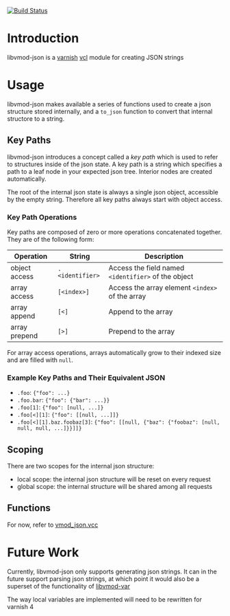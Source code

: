 [![Build Status](https://travis-ci.org/academia-edu/libvmod-json.png?branch=master)](https://travis-ci.org/academia-edu/libvmod-json)

# Introduction

libvmod-json is a [varnish][varnish] [vcl][vcl] module for creating JSON strings

# Usage

libvmod-json makes available a series of functions used to create a json
structure stored internally, and a `to_json` function to convert that internal
structore to a string.

## Key Paths

libvmod-json introduces a concept called a _key path_ which is used to refer to
structures inside of the json state. A key path is a string which specifies a
path to a leaf node in your expected json tree. Interior nodes are created
automatically.

The root of the internal json state is always a single json object, accessible
by the empty string. Therefore all key paths always start with object access.

### Key Path Operations

Key paths are composed of zero or more operations concatenated together. They
are of the following form:

| Operation     | String          | Description                                         |
| ------------- | --------------- | --------------------------------------------------- |
| object access | `.<identifier>` | Access the field named `<identifier>` of the object |
| array access  | `[<index>]`     | Access the array element `<index>` of the array     |
| array append  | `[<]`           | Append to the array                                 |
| array prepend | `[>]`           | Prepend to the array                                |

For array access operations, arrays automatically grow to their indexed size and
are filled with `null`.

### Example Key Paths and Their Equivalent JSON

* `.foo`: `{"foo": ...}`
* `.foo.bar`: `{"foo": {"bar": ...}}`
* `.foo[1]`: `{"foo": [null, ...]}`
* `.foo[<][1]`: `{"foo": [[null, ...]]}`
* `.foo[<][1].baz.foobaz[3]`: `{"foo": [[null, {"baz": {"foobaz": [null, null, null, ...]}}]]}`

## Scoping

There are two scopes for the internal json structure:

* local scope: the internal json structure will be reset on every request
* global scope: the internal structure will be shared among all requests

## Functions

For now, refer to [vmod_json.vcc][vmod_json_vcc]

# Future Work

Currently, libvmod-json only supports generating json strings. It can in the
future support parsing json strings, at which point it would also be a superset
of the functionality of [libvmod-var][libvmod-var]

The way local variables are implemented will need to be rewritten for varnish 4

[varnish]: https://www.varnish-cache.org/
[vcl]: https://www.varnish-cache.org/docs/3.0/reference/vcl.html
[vmod_json_vcc]: https://github.com/academia-edu/libvmod-json/blob/master/src/vmod_json.vcc
[libvmod-var]: https://github.com/varnish/libvmod-var

<!--- vim: set noet tw=80: -->
